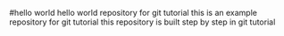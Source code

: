#hello world
hello world repository for git tutorial
this is an example repository for git tutorial 
this repository is built step by step in git tutorial
